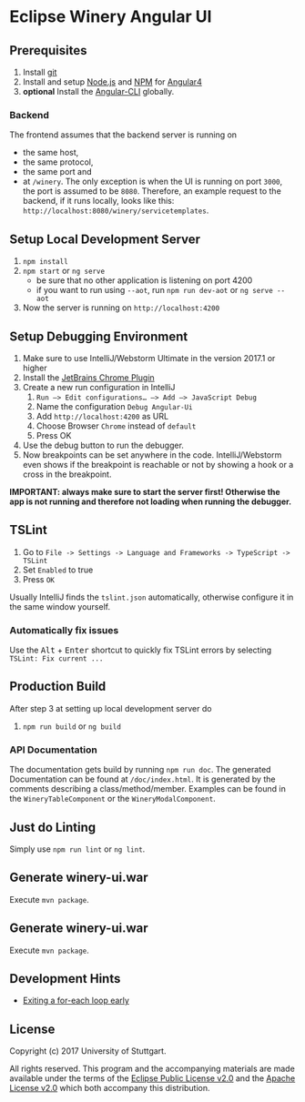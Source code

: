 # Eclipse Winery Angular UI

## Prerequisites
1. Install [git](https://git-scm.com)
2. Install and setup [Node.js](https://nodejs.org/en/) and [NPM](https://www.npmjs.com) for [Angular4](https://angular.io/docs/ts/latest/quickstart.html)
3. **optional** Install the [Angular-CLI](https://cli.angular.io) globally. 

### Backend
The frontend assumes that the backend server is running on
- the same host,
- the same protocol,
- the same port and
- at `/winery`.
The only exception is when the UI is running on port `3000`, the port is assumed to be `8080`.
Therefore,  an example request to the backend, if it runs locally, looks like this: `http://localhost:8080/winery/servicetemplates`.

## Setup Local Development Server
1. `npm install`
2. `npm start` or `ng serve`
    - be sure that no other application is listening on port 4200
    - if you want to run using `--aot`, run `npm run dev-aot` or `ng serve --aot`
3. Now the server is running on `http://localhost:4200`
    
## Setup Debugging Environment
1. Make sure to use IntelliJ/Webstorm Ultimate in the version 2017.1 or higher
1. Install the [JetBrains Chrome Plugin](https://chrome.google.com/webstore/detail/jetbrains-ide-support/hmhgeddbohgjknpmjagkdomcpobmllji?hl=en)
1. Create a new run configuration in IntelliJ
   1. `Run –> Edit configurations… –> Add –> JavaScript Debug`
   1. Name the configuration `Debug Angular-Ui`
   1. Add `http://localhost:4200` as URL
   1. Choose Browser `Chrome` instead of `default`
   1. Press OK
1. Use the debug button to run the debugger.
1. Now breakpoints can be set anywhere in the code. IntelliJ/Webstorm even shows if the breakpoint is reachable or not by
   showing a hook or a cross in the breakpoint.

**IMPORTANT: always make sure to start the server first! Otherwise the app is not running and therefore not loading
   when running the debugger.**

## TSLint
1. Go to `File -> Settings -> Language and Frameworks -> TypeScript -> TSLint`
2. Set `Enabled` to true
3. Press `OK` 

Usually IntelliJ finds the `tslint.json` automatically, otherwise configure it in the same window yourself.  

### Automatically fix issues
Use the <kbd>Alt</kbd> + <kbd>Enter</kbd> shortcut to quickly fix TSLint errors by selecting `TSLint: Fix current ...`

## Production Build
After step 3 at setting up local development server do
1. `npm run build` or `ng build`

### API Documentation
The documentation gets build by running `npm run doc`. The generated Documentation can be found at `/doc/index.html`.
It is generated by the comments describing a class/method/member. Examples can be found in the `WineryTableComponent` 
or the `WineryModalComponent`.
    
## Just do Linting
Simply use `npm run lint` or `ng lint`.


## Generate winery-ui.war
Execute `mvn package`.

## Generate winery-ui.war
Execute `mvn package`.


## Development Hints
- [Exiting a for-each loop early](https://stackoverflow.com/a/2641374/6592788) 


## License

Copyright (c) 2017 University of Stuttgart.

All rights reserved. This program and the accompanying materials
are made available under the terms of the [Eclipse Public License v2.0]
and the [Apache License v2.0] which both accompany this distribution.

  [Apache License v2.0]: http://www.apache.org/licenses/LICENSE-2.0.html
  [Eclipse Public License v2.0]: http://www.eclipse.org/legal/epl-v20.html
